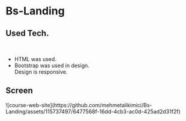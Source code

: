 # Bs-Landing
<h2>Used Tech.</h2><br>
<ul>
  <li>HTML was used.</li>
  <li>Bootstrap was used in design.</li
  <li>Design is responsive.</li>
</ul>
<h2>Screen</h2>
![course-web-site](https://github.com/mehmetalikimici/Bs-Landing/assets/115737497/6477568f-16dd-4cb3-ac0d-425ad2d31f2f)
